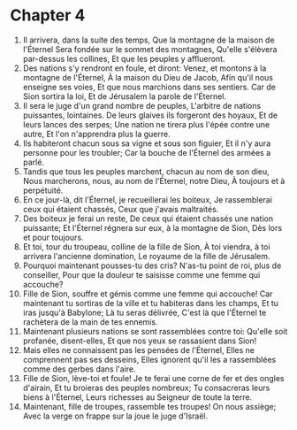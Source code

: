 # Chapter 4

1. Il arrivera, dans la suite des temps, Que la montagne de la maison de l'Éternel Sera fondée sur le sommet des montagnes, Qu'elle s'élèvera par-dessus les collines, Et que les peuples y afflueront.
2. Des nations s'y rendront en foule, et diront: Venez, et montons à la montagne de l'Éternel, À la maison du Dieu de Jacob, Afin qu'il nous enseigne ses voies, Et que nous marchions dans ses sentiers. Car de Sion sortira la loi, Et de Jérusalem la parole de l'Éternel.
3. Il sera le juge d'un grand nombre de peuples, L'arbitre de nations puissantes, lointaines. De leurs glaives ils forgeront des hoyaux, Et de leurs lances des serpes; Une nation ne tirera plus l'épée contre une autre, Et l'on n'apprendra plus la guerre.
4. Ils habiteront chacun sous sa vigne et sous son figuier, Et il n'y aura personne pour les troubler; Car la bouche de l'Éternel des armées a parlé.
5. Tandis que tous les peuples marchent, chacun au nom de son dieu, Nous marcherons, nous, au nom de l'Éternel, notre Dieu, À toujours et à perpétuité.
6. En ce jour-là, dit l'Éternel, je recueillerai les boiteux, Je rassemblerai ceux qui étaient chassés, Ceux que j'avais maltraités.
7. Des boiteux je ferai un reste, De ceux qui étaient chassés une nation puissante; Et l'Éternel régnera sur eux, à la montagne de Sion, Dès lors et pour toujours.
8. Et toi, tour du troupeau, colline de la fille de Sion, À toi viendra, à toi arrivera l'ancienne domination, Le royaume de la fille de Jérusalem.
9. Pourquoi maintenant pousses-tu des cris? N'as-tu point de roi, plus de conseiller, Pour que la douleur te saisisse comme une femme qui accouche?
10. Fille de Sion, souffre et gémis comme une femme qui accouche! Car maintenant tu sortiras de la ville et tu habiteras dans les champs, Et tu iras jusqu'à Babylone; Là tu seras délivrée, C'est là que l'Éternel te rachètera de la main de tes ennemis.
11. Maintenant plusieurs nations se sont rassemblées contre toi: Qu'elle soit profanée, disent-elles, Et que nos yeux se rassasient dans Sion!
12. Mais elles ne connaissent pas les pensées de l'Éternel, Elles ne comprennent pas ses desseins, Elles ignorent qu'il les a rassemblées comme des gerbes dans l'aire.
13. Fille de Sion, lève-toi et foule! Je te ferai une corne de fer et des ongles d'airain, Et tu broieras des peuples nombreux; Tu consacreras leurs biens à l'Éternel, Leurs richesses au Seigneur de toute la terre.
14. Maintenant, fille de troupes, rassemble tes troupes! On nous assiège; Avec la verge on frappe sur la joue le juge d'Israël.

